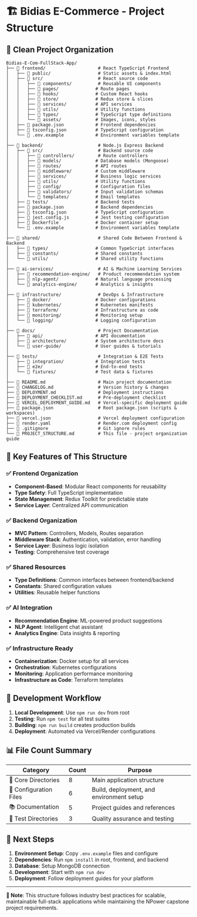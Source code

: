 # 🏗️ Bidias E-Commerce - Project Structure

## 📁 **Clean Project Organization**

```
Bidias-E-Com-FullStack-App/
├── 📁 frontend/                    # React TypeScript Frontend
│   ├── 📁 public/                  # Static assets & index.html
│   ├── 📁 src/                     # React source code
│   │   ├── 📁 components/          # Reusable UI components
│   │   ├── 📁 pages/              # Route pages
│   │   ├── 📁 hooks/              # Custom React hooks
│   │   ├── 📁 store/              # Redux store & slices
│   │   ├── 📁 services/           # API services
│   │   ├── 📁 utils/              # Utility functions
│   │   ├── 📁 types/              # TypeScript type definitions
│   │   └── 📁 assets/             # Images, icons, styles
│   ├── 📄 package.json            # Frontend dependencies
│   ├── 📄 tsconfig.json           # TypeScript configuration
│   └── 📄 .env.example            # Environment variables template
│
├── 📁 backend/                     # Node.js Express Backend
│   ├── 📁 src/                     # Backend source code
│   │   ├── 📁 controllers/         # Route controllers
│   │   ├── 📁 models/             # Database models (Mongoose)
│   │   ├── 📁 routes/             # API routes
│   │   ├── 📁 middleware/         # Custom middleware
│   │   ├── 📁 services/           # Business logic services
│   │   ├── 📁 utils/              # Utility functions
│   │   ├── 📁 config/             # Configuration files
│   │   ├── 📁 validators/         # Input validation schemas
│   │   └── 📁 templates/          # Email templates
│   ├── 📁 tests/                  # Backend tests
│   ├── 📄 package.json            # Backend dependencies
│   ├── 📄 tsconfig.json           # TypeScript configuration
│   ├── 📄 jest.config.js          # Jest testing configuration
│   ├── 📄 Dockerfile              # Docker container setup
│   └── 📄 .env.example            # Environment variables template
│
├── 📁 shared/                      # Shared Code Between Frontend & Backend
│   ├── 📁 types/                  # Common TypeScript interfaces
│   ├── 📁 constants/              # Shared constants
│   └── 📁 utils/                  # Shared utility functions
│
├── 📁 ai-services/                 # AI & Machine Learning Services
│   ├── 📁 recommendation-engine/   # Product recommendation system
│   ├── 📁 nlp-agent/              # Natural language processing
│   └── 📁 analytics-engine/       # Analytics & insights
│
├── 📁 infrastructure/              # DevOps & Infrastructure
│   ├── 📁 docker/                 # Docker configurations
│   ├── 📁 kubernetes/             # Kubernetes manifests
│   ├── 📁 terraform/              # Infrastructure as code
│   ├── 📁 monitoring/             # Monitoring setup
│   └── 📁 logging/                # Logging configuration
│
├── 📁 docs/                        # Project Documentation
│   ├── 📁 api/                    # API documentation
│   ├── 📁 architecture/           # System architecture docs
│   └── 📁 user-guide/             # User guides & tutorials
│
├── 📁 tests/                       # Integration & E2E Tests
│   ├── 📁 integration/            # Integration tests
│   ├── 📁 e2e/                    # End-to-end tests
│   └── 📁 fixtures/               # Test data & fixtures
│
├── 📄 README.md                    # Main project documentation
├── 📄 CHANGELOG.md                 # Version history & changes
├── 📄 DEPLOYMENT.md                # Deployment instructions
├── 📄 DEPLOYMENT_CHECKLIST.md      # Pre-deployment checklist
├── 📄 VERCEL_DEPLOYMENT_GUIDE.md   # Vercel-specific deployment guide
├── 📄 package.json                 # Root package.json (scripts & workspaces)
├── 📄 vercel.json                  # Vercel deployment configuration
├── 📄 render.yaml                  # Render.com deployment config
├── 📄 .gitignore                   # Git ignore rules
└── 📄 PROJECT_STRUCTURE.md         # This file - project organization guide
```

## 🎯 **Key Features of This Structure**

### ✅ **Frontend Organization**
- **Component-Based**: Modular React components for reusability
- **Type Safety**: Full TypeScript implementation
- **State Management**: Redux Toolkit for predictable state
- **Service Layer**: Centralized API communication

### ✅ **Backend Organization**
- **MVC Pattern**: Controllers, Models, Routes separation
- **Middleware Stack**: Authentication, validation, error handling
- **Service Layer**: Business logic isolation
- **Testing**: Comprehensive test coverage

### ✅ **Shared Resources**
- **Type Definitions**: Common interfaces between frontend/backend
- **Constants**: Shared configuration values
- **Utilities**: Reusable helper functions

### ✅ **AI Integration**
- **Recommendation Engine**: ML-powered product suggestions
- **NLP Agent**: Intelligent chat assistant
- **Analytics Engine**: Data insights & reporting

### ✅ **Infrastructure Ready**
- **Containerization**: Docker setup for all services
- **Orchestration**: Kubernetes configurations
- **Monitoring**: Application performance monitoring
- **Infrastructure as Code**: Terraform templates

## 🚀 **Development Workflow**

1. **Local Development**: Use `npm run dev` from root
2. **Testing**: Run `npm test` for all test suites  
3. **Building**: `npm run build` creates production builds
4. **Deployment**: Automated via Vercel/Render configurations

## 📊 **File Count Summary**

| Category | Count | Purpose |
|----------|-------|---------|
| 📁 Core Directories | 8 | Main application structure |
| 📄 Configuration Files | 6 | Build, deployment, and environment setup |
| 📚 Documentation | 5 | Project guides and references |
| 🧪 Test Directories | 3 | Quality assurance and testing |

## 🎯 **Next Steps**

1. **Environment Setup**: Copy `.env.example` files and configure
2. **Dependencies**: Run `npm install` in root, frontend, and backend
3. **Database**: Setup MongoDB connection
4. **Development**: Start with `npm run dev`
5. **Deployment**: Follow deployment guides for your platform

---

**📝 Note**: This structure follows industry best practices for scalable, maintainable full-stack applications while maintaining the NPower capstone project requirements.
